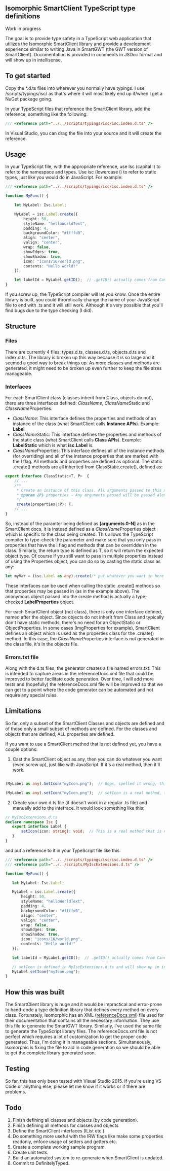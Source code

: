 ## Isomorphic SmartClient TypeScript type definitions
Work in progress

The goal is to provide type safety in a TypeScript web application that utilizes the Isomorphic SmartClient library and provide a development experience similar to writing Java in SmartGWT (the GWT version of SmartClient). Documentation is provided in comments in JSDoc format and will show up in intellisense.

## To get started

Copy the *.d.ts files into wherever you normally have typings. I use /scripts/typings/isc/ as that's where it will most likely end up if/when I get a NuGet package going.

In your TypeScript files that reference the SmartClient library, add the reference, something like the following:

```typescript
/// <reference path="../../scripts/typings/isc/isc.index.d.ts" />
```
 In Visual Studio, you can drag the file into your source and it will create the reference.

## Usage

In your TypeScript file, with the appropriate reference, use Isc (capital I) to refer to the namespace and types. Use isc (lowercase i) to refer to static types, just like you would do in JavaScript. For example:

```typescript
/// <reference path="../../scripts/typings/isc/isc.index.d.ts" />

function MyFunc() {

    let MyLabel: Isc.Label;

    MyLabel = isc.Label.create({
        height: 50,
        styleName: "helloWorldText",
        padding: 4,
        backgroundColor: "#ffffd0",
        align: "center",
        valign: "center",
        wrap: false,
        showEdges: true,
        showShadow: true,
        icon: "icons/16/world.png",
        contents: "Hello world!"
    });

    let labelId = MyLabel.getID();  // .getID() actually comes from Canvas which Label extends (via Button)
}
```

If you screw up, the TypeScript compiler will let you know. Once the entire library is built, you could  throretically change the name of your JavaScript file to end with .ts and it will still work. Although it's very possible that you'll find bugs due to the type checking (I did).

## Structure
### Files
There are currently 4 files: types.d.ts, classes.d.ts, objects.d.ts and index.d.ts. The library is broken up this way because it is so large and it seemed a good way to break things up. As more classes and methods are generated, it might need to be broken up even further to keep the file sizes manageable.

### Interfaces
For each SmartClient class (classes inherit from Class, objects do not), there are three interfaces defined: *ClassName*, *ClassName*Static and *ClassName*Properties.

* *ClassName*: This interface defines the properties and methods of an instance of the class (what SmartClient calls **Instance APIs**). Example: __Label__
* *ClassName*Static: This interface defines the properties and methods of the static class (what SmartClient calls **Class APIs**). Example: __LabelStatic__ which is what __isc.Label__ is.
* *ClassName*Properties: This interface defines all of the instance methods (for overriding) and all of the instance properties that are marked with the I flag. All methods and properties are defined as optional. The static .create() methods are all inherited from ClassStatic.create(), defined as:

```TypeScript
export interface ClassStatic<T, P>  {
    // ...
    /** 
     * Create an instance of this class. All arguments passed to this method are passed on to the Class.init instance method. Unless Class.addPropertiesOnCreate is set to false, all arguments passed to this method must be Objects and all properties on those objects will be copied to the newly created instance before Class.init is called. If there are overlapping properties in the passed arguments, the last wins. Any return value from Class.init is thrown away. Note: Generally, you would not override this method. If you want to specify a constructor for your class, provide an override for Class.init for generic classes or Canvas.initWidget for any subclasses of UI components (i.e. descendants of Canvas).
     * @param {P} properties - Any arguments passed will be passed along to the init() routine of the instance. Unless Class.addPropertiesOnCreate is set to false, any arguments passed to this method must be of type Object.
     */
     create(properties?:P): T;
    // ...
}
```
So, instead of the paramter being defined as __[arguments 0-N]__ as in the SmartClient docs, it is instead defined as a *ClassName*Properties object which is specific to the class being created. This allows the TypeScript compiler to type-check the parameter and make sure that you only pass in properties that have the I flag and methods that can be overridden in the class. Similarly, the return type is defined as T, so it will return the expected object type. Of course if you still want to pass in multiple properties instead of using the Properties object, you can do so by casting the static class as any:

```TypeScript
let myVar = (isc.Label as any).create(/* put whatever you want in here */);  // No type checking but allows multiple arguments just like JavaScript
```
These interfaces can be used when calling the static .create() methods so that properties may be passed in (as in the example above). The anonymous object passed into the create method is actually a type-checked __LabelProperties__ object.

 For each SmartClient object (not class), there is only one interface defined, named after the object. Since objects do not inherit from Class and typically don't have static methods, there's no need for an ObjectStatic or ObjectProperties. In some cases (ImgProperties for example), SmartClient defines an object which is used as the properties class for the .create() method. In this case, the *ClassName*Properties interface is not generated in the class file, it's in the objects file.

### Errors.txt file
Along with the d.ts files, the generator creates a file named errors.txt. This is intended to capture areas in the referenceDocs.xml file that could be improved to better facilitate code generation. Over time, I will add more tests and (hopefully) the referenceDocs.xml file will be improved so that we can get to a point where the code generator can be automated and not require any special rules.

## Limitations
So far, only a subset of the SmartClient Classes and objects are defined and of those only a small subset of methods are defined. For the classes and objects that are defined, ALL properties are defined.

If you want to use a SmartClient method that is not defined yet, you have a couple options:
1. Cast the SmartClient object as any, then you can do whatever you want (even screw up), just like with JavaScript. If it's a real method, then it'll work.

```TypeScript

(MyLabel as any).SetIcon("myIcon.png");  // Oops, spelled it wrong, this will fail but the compiler won't tell you.

(MyLabel as any).setIcon("myIcon.png");  // setIcon is a real method, this will work.

```
2. Create your own d.ts file (it doesn't work in a regular .ts file) and manually add to the intefrace. It would look something like this:

 ```typescript
 // MyIscExtensions.d.ts
 declare namespace Isc {
    export interface Label {
        setIcon(icon: string): void;  // This is a real method that is not defined yet.
    }
 }
 ```

 and put a reference to it in your TypeScript file like this

 ```typescript
/// <reference path="../../scripts/typings/isc/isc.index.d.ts" />
/// <reference path="../../scripts/MyIscExtensions.d.ts" />

function MyFunc() {

    let MyLabel: Isc.Label;

    MyLabel = isc.Label.create({
        height: 50,
        styleName: "helloWorldText",
        padding: 4,
        backgroundColor: "#ffffd0",
        align: "center",
        valign: "center",
        wrap: false,
        showEdges: true,
        showShadow: true,
        icon: "icons/16/world.png",
        contents: "Hello world!"
    });

    let labelId = MyLabel.getID();  // .getID() actually comes from Canvas which Label extends (via Button)

    // setIcon is defined in MyIscExtensions.d.ts and will show up in intellisense and compile.
    MyLabel.setIcon("myIcon.png");
}

```


## How this was built
The SmartClient library is huge and it would be impractical and error-prone to hand-code a type definition library that defines every method on every class. Fortunately, Isomorphic has an XML ([referenceDocs.xml](http://www.smartclient.com/smartclient-latest/isomorphic/system/reference/referenceDocs.xml)) file used for their documentation that contains all the necessary information. They use this file to generate the SmartGWT library. Similarly, I've used the same file to generate the TypeScript library files. The referenceDocs.xml file is not perfect which requires a lot of customization to get the proper code generated. Thus, I'm doing it in manageable sections. Simultaneously, Isomorphic is fixing the file to aid in code generation so we should be able to get the complete library generated soon.


## Testing
So far, this has only been tested with Visual Studio 2015. If you're using VS Code or anything else, please let me know if it works or if there are problems.


## Todo
1. Finish defining all classes and objects (by code generation).
2. Finish defining all methods for classes and objects
3. Define the SmartClient interfaces (IList etc.)
4. Do something more useful with the IRW flags like make some properties readonly, enfoce usage of setters and getters etc.
5. Create a complete working sample program.
6. Create unit tests.
7. Build an automated system to re-generate when SmartClient is updated.
8. Commit to DefinitelyTyped.

